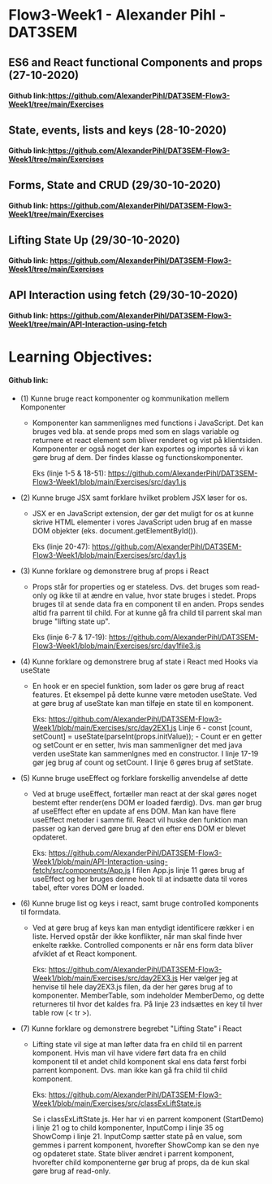 # Flow3-Week1 - Alexander Pihl - DAT3SEM

## ES6 and React functional Components and props (27-10-2020)
#### Github link:https://github.com/AlexanderPihl/DAT3SEM-Flow3-Week1/tree/main/Exercises

## State, events, lists and keys (28-10-2020)
#### Github link:https://github.com/AlexanderPihl/DAT3SEM-Flow3-Week1/tree/main/Exercises

## Forms, State and CRUD (29/30-10-2020)
#### Github link: https://github.com/AlexanderPihl/DAT3SEM-Flow3-Week1/tree/main/Exercises

## Lifting State Up (29/30-10-2020)
#### Github link: https://github.com/AlexanderPihl/DAT3SEM-Flow3-Week1/tree/main/Exercises

## API Interaction using fetch (29/30-10-2020)
#### Github link: https://github.com/AlexanderPihl/DAT3SEM-Flow3-Week1/tree/main/API-Interaction-using-fetch


# Learning Objectives:
#### Github link:

- (1) Kunne bruge react komponenter og kommunikation mellem Komponenter
  - Komponenter kan sammenlignes med functions i JavaScript. Det kan bruges ved bla. at sende props med som en slags variable og returnere et react element som bliver renderet og vist på klientsiden. Komponenter er også noget der kan exportes og importes så vi kan gøre brug af dem.
  Der findes klasse og functionskomponenter.
  
    Eks (linje 1-5 & 18-51): https://github.com/AlexanderPihl/DAT3SEM-Flow3-Week1/blob/main/Exercises/src/day1.js

- (2) Kunne bruge JSX samt forklare hvilket problem JSX løser for os.
  - JSX er en JavaScript extension, der gør det muligt for os at kunne skrive HTML elementer i vores JavaScript uden brug af en masse DOM objekter (eks. document.getElementById()). 

    Eks (linje 20-47): https://github.com/AlexanderPihl/DAT3SEM-Flow3-Week1/blob/main/Exercises/src/day1.js

- (3) Kunne forklare og demonstrere brug af props i React
  - Props står for properties og er stateless. Dvs. det bruges som read-only og ikke til at ændre en value, hvor state bruges i stedet. Props bruges til at sende data fra en component til en anden. Props sendes altid fra parrent til child. For at kunne gå fra child til parrent skal man bruge "lifting state up".

    Eks (linje 6-7 & 17-19): https://github.com/AlexanderPihl/DAT3SEM-Flow3-Week1/blob/main/Exercises/src/day1file3.js

- (4) Kunne forklare og demonstrere brug af state i React med Hooks via useState
  - En hook er en speciel funktion, som lader os gøre brug af react features. Et eksempel på dette kunne være metoden useState. Ved at gøre brug af useState kan man tilføje en state til en komponent.
  
    Eks: https://github.com/AlexanderPihl/DAT3SEM-Flow3-Week1/blob/main/Exercises/src/day2EX1.js
    Linje 6 - const [count, setCount] = useState(parseInt(props.initValue)); - Count er en getter og setCount er en setter, hvis man sammenligner det med java verden useState kan sammenlgnes med en constructor. I linje 17-19 gør jeg brug af count og setCount. I linje 6 gøres brug af setState.

- (5) Kunne bruge useEffect og forklare forskellig anvendelse af dette
  - Ved at bruge useEffect, fortæller man react at der skal gøres noget bestemt efter render(ens DOM er loaded færdig). Dvs. man gør brug af useEffect efter en update af ens DOM. Man kan have flere useEffect metoder i samme fil.
    React vil huske den funktion man passer og kan derved gøre brug af den efter ens DOM er blevet opdateret.

    Eks: https://github.com/AlexanderPihl/DAT3SEM-Flow3-Week1/blob/main/API-Interaction-using-fetch/src/components/App.js
    I filen App.js linje 11 gøres brug af useEffect og her bruges denne hook til at  indsætte data til vores tabel, efter vores DOM er loaded.

- (6)  Kunne bruge list og keys i react, samt bruge controlled komponents til formdata.
  - Ved at gøre brug af keys kan man entydigt identificere rækker i en liste. Herved opstår der ikke konflikter, når man skal finde hver enkelte række. Controlled components er når ens form data bliver afviklet af et React komponent.

    Eks: https://github.com/AlexanderPihl/DAT3SEM-Flow3-Week1/blob/main/Exercises/src/day2EX3.js
    Her vælger jeg at henvise til hele day2EX3.js filen, da der her gøres brug af to komponenter. MemberTable, som indeholder MemberDemo, og dette returneres til hvor det kaldes fra. På linje 23 indsættes en key til hver table row (< tr >).

- (7) Kunne forklare og demonstrere begrebet "Lifting State" i React
  - Lifting state vil sige at man løfter data fra en child til en parrent komponent. Hvis man vil have videre ført data fra en child komponent til et andet child komponent skal ens data først forbi parrent komponent. Dvs. man ikke kan gå fra child til child komponent. 
    
    Eks: https://github.com/AlexanderPihl/DAT3SEM-Flow3-Week1/blob/main/Exercises/src/classExLiftState.js

    Se i classExLiftState.js. Her har vi en parrent komponent (StartDemo) i linje 21 og to child komponenter, InputComp i linje 35 og ShowComp i linje 21. 
    InputComp sætter state på en value, som gemmes i parrent komponent, hvorefter ShowComp kan se den nye og opdateret state. State bliver ændret i parrent komponent, hvorefter child komponenterne gør brug af props, da de kun skal gøre brug af read-only.